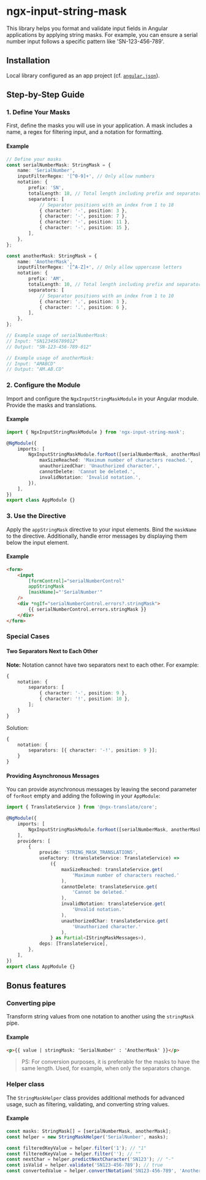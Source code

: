# ngx-input-string-mask

This library helps you format and validate input fields in Angular applications by applying string masks. For example, you can ensure a serial number input follows a specific pattern like 'SN-123-456-789'.

## Installation

Local library configured as an app project (cf. [`angular.json`](./../../angular.json)).

## Step-by-Step Guide

### 1. Define Your Masks

First, define the masks you will use in your application. A mask includes a name, a regex for filtering input, and a notation for formatting.

#### Example

```typescript
// Define your masks
const serialNumberMask: StringMask = {
    name: 'SerialNumber',
    inputFilterRegex: '[^0-9]+', // Only allow numbers
    notation: {
        prefix: 'SN',
        totalLength: 18, // Total length including prefix and separators
        separators: [
            // Separator positions with an index from 1 to 18
            { character: '-', position: 3 },
            { character: '-', position: 7 },
            { character: '-', position: 11 },
            { character: '-', position: 15 },
        ],
    },
};

const anotherMask: StringMask = {
    name: 'AnotherMask',
    inputFilterRegex: '[^A-Z]+', // Only allow uppercase letters
    notation: {
        prefix: 'AM',
        totalLength: 10, // Total length including prefix and separators
        separators: [
            // Separator positions with an index from 1 to 10
            { character: '.', position: 3 },
            { character: '.', position: 6 },
        ],
    },
};

// Example usage of serialNumberMask:
// Input: "SN123456789012"
// Output: "SN-123-456-789-012"

// Example usage of anotherMask:
// Input: "AMABCD"
// Output: "AM.AB.CD"
```

### 2. Configure the Module

Import and configure the `NgxInputStringMaskModule` in your Angular module. Provide the masks and translations.

#### Example

```typescript
import { NgxInputStringMaskModule } from 'ngx-input-string-mask';

@NgModule({
    imports: [
        NgxInputStringMaskModule.forRoot([serialNumberMask, anotherMask], {
            maxSizeReached: 'Maximum number of characters reached.',
            unauthorizedChar: 'Unauthorized character.',
            cannotDelete: 'Cannot be deleted.',
            invalidNotation: 'Invalid notation.',
        }),
    ],
})
export class AppModule {}
```

### 3. Use the Directive

Apply the `appStringMask` directive to your input elements. Bind the `maskName` to the directive. Additionally, handle error messages by displaying them below the input element.

#### Example

```html
<form>
    <input
        [formControl]="serialNumberControl"
        appStringMask
        [maskName]="'SerialNumber'"
    />
    <div *ngIf="serialNumberControl.errors?.stringMask">
        {{ serialNumberControl.errors.stringMask }}
    </div>
</form>
```

### Special Cases

#### Two Separators Next to Each Other

**Note:** Notation cannot have two separators next to each other. For example:

```typescript
{
    notation: {
        separators: [
            { character: '-', position: 9 },
            { character: '!', position: 10 },
        ];
    }
}
```

Solution:

```typescript
{
    notation: {
        separators: [{ character: '-!', position: 9 }];
    }
}
```

#### Providing Asynchronous Messages

You can provide asynchronous messages by leaving the second parameter of `forRoot` empty and adding the following in your `AppModule`:

```typescript
import { TranslateService } from '@ngx-translate/core';

@NgModule({
    imports: [
        NgxInputStringMaskModule.forRoot([serialNumberMask, anotherMask]),
    ],
    providers: [
        {
            provide: 'STRING_MASK_TRANSLATIONS',
            useFactory: (translateService: TranslateService) =>
                ({
                    maxSizeReached: translateService.get(
                        'Maximum number of characters reached.'
                    ),
                    cannotDelete: translateService.get(
                        'Cannot be deleted.'
                    ),
                    invalidNotation: translateService.get(
                        'Unvalid notation.'
                    ),
                    unauthorizedChar: translateService.get(
                        'Unauthorized character.'
                    ),
                } as Partial<IStringMaskMessages>),
            deps: [TranslateService],
        },
    ],
})
export class AppModule {}
```

## Bonus features

### Converting pipe

Transform string values from one notation to another using the `stringMask` pipe.

#### Example

```html
<p>{{ value | stringMask: 'SerialNumber' : 'AnotherMask' }}</p>
```

> PS: For conversion purposes, it is preferable for the masks to have the same length. Used, for example, when only the separators change.

### Helper class

The `StringMaskHelper` class provides additional methods for advanced usage, such as filtering, validating, and converting string values.

#### Example

```typescript
const masks: StringMask[] = [serialNumberMask, anotherMask];
const helper = new StringMaskHelper('SerialNumber', masks);

const filteredKeyValue = helper.filter('1'); // "1"
const filteredKeyValue = helper.filter(''); // ""
const nextChar = helper.predictNextCharacter('SN123'); // "-"
const isValid = helper.validate('SN123-456-789'); // true
const convertedValue = helper.convertNotation('SN123-456-789', 'AnotherMask'); // "AM.12.3456789"
```
